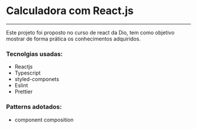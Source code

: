 # Calculadora com React.js
---
Este projeto foi proposto no curso de react da Dio, tem como objetivo mostrar de forma prática os conhecimentos adquiridos.

### Tecnolgias usadas:
- Reactjs
- Typescript
- styled-componets
- Eslint
- Prettier

### Patterns adotados:
- component composition